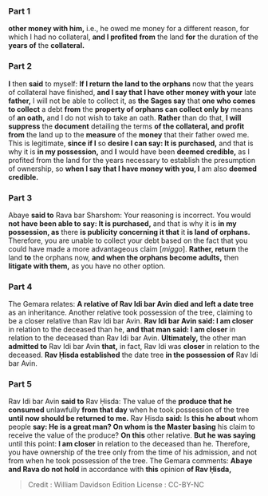 
### Part 1
<b>other money with him,</b> i.e., he owed me money for a different reason, for which I had no collateral, <b>and I profited from</b> the land <b>for</b> the duration of the <b>years of</b> the <b>collateral.</b>

### Part 2
<b>I</b> then <b>said</b> to myself: <b>If I return the land to the orphans</b> now that the years of collateral have finished, <b>and I say that I have other money with your</b> late <b>father,</b> I will not be able to collect it, as <b>the Sages say</b> that <b>one who comes to collect</b> a debt <b>from</b> the <b>property of orphans can collect only by</b> means of <b>an oath,</b> and I do not wish to take an oath. <b>Rather</b> than do that, <b>I will suppress</b> the <b>document</b> detailing the terms <b>of the collateral, and profit from</b> the land up to the <b>measure</b> of the <b>money</b> that their father owed me. This is legitimate, <b>since if I</b> so <b>desire I can say: It is purchased,</b> and that is why it is <b>in my possession,</b> and <b>I</b> would have been <b>deemed credible,</b> as I profited from the land for the years necessary to establish the presumption of ownership, so <b>when I say that I have money with you, I</b> am also <b>deemed credible.</b>

### Part 3
Abaye <b>said to</b> Rava bar Sharshom: Your reasoning is incorrect. You would <b>not have been able to say: It is purchased,</b> and that is why it is <b>in my possession, as</b> there <b>is publicity concerning it that</b> it <b>is land of orphans.</b> Therefore, you are unable to collect your debt based on the fact that you could have made a more advantageous claim [<i>miggo</i>]. <b>Rather, return</b> the land <b>to</b> the orphans now, <b>and when the orphans become adults,</b> then <b>litigate with them,</b> as you have no other option.

### Part 4
The Gemara relates: <b>A relative of Rav Idi bar Avin died and left a date tree</b> as an inheritance. Another relative took possession of the tree, claiming to be a closer relative than Rav Idi bar Avin. <b>Rav Idi bar Avin said: I am closer</b> in relation to the deceased than he, <b>and that man said: I am closer</b> in relation to the deceased than Rav Idi bar Avin. <b>Ultimately,</b> the other man <b>admitted to</b> Rav Idi bar Avin <b>that,</b> in fact, Rav Idi was <b>closer</b> in relation to the deceased. <b>Rav Ḥisda established</b> the date tree <b>in the possession of</b> Rav Idi bar Avin.

### Part 5
Rav Idi bar Avin <b>said to</b> Rav Ḥisda: The value of the <b>produce that he consumed</b> unlawfully <b>from that day</b> when he took possession of the tree <b>until now should be returned to me.</b> Rav Ḥisda <b>said:</b> Is <b>this he about</b> whom people <b>say: He is a great man? On whom is the Master basing</b> his claim to receive the value of the produce? <b>On this</b> other relative. <b>But he was saying</b> until this point: <b>I am closer</b> in relation to the deceased than he. Therefore, you have ownership of the tree only from the time of his admission, and not from when he took possession of the tree. The Gemara comments: <b>Abaye and Rava do not hold</b> in accordance with <b>this</b> opinion <b>of Rav Ḥisda,</b>

>Credit : William Davidson Edition
>License : CC-BY-NC
